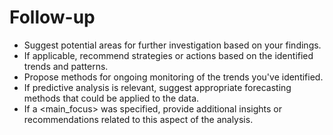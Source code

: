 # Follow-up

- Suggest potential areas for further investigation based on your findings.
- If applicable, recommend strategies or actions based on the identified trends and patterns.
- Propose methods for ongoing monitoring of the trends you've identified.
- If predictive analysis is relevant, suggest appropriate forecasting methods that could be applied to the data.
- If a <main_focus> was specified, provide additional insights or recommendations related to this aspect of the analysis.
